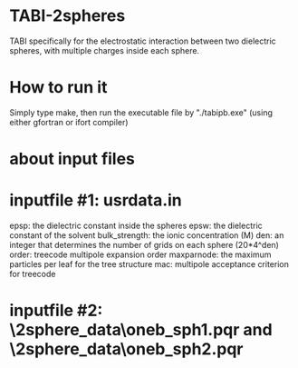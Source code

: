 # TABI-2spheres
TABI specifically for the electrostatic interaction between two dielectric spheres, with multiple charges inside each sphere.

# How to run it
Simply type make, then run the executable	file by "./tabipb.exe"  (using either gfortran or ifort compiler)

# about input files
# inputfile #1: usrdata.in
epsp: the dielectric constant inside the spheres
epsw: the dielectric constant of the solvent
bulk_strength: the ionic concentration (M)
den: an integer that determines the number of grids on each sphere (20*4^den)
order: treecode multipole expansion order
maxparnode: the maximum particles per leaf for the tree structure
mac: multipole acceptance criterion for treecode

# inputfile #2: \2sphere_data\oneb_sph1.pqr and \2sphere_data\oneb_sph2.pqr
